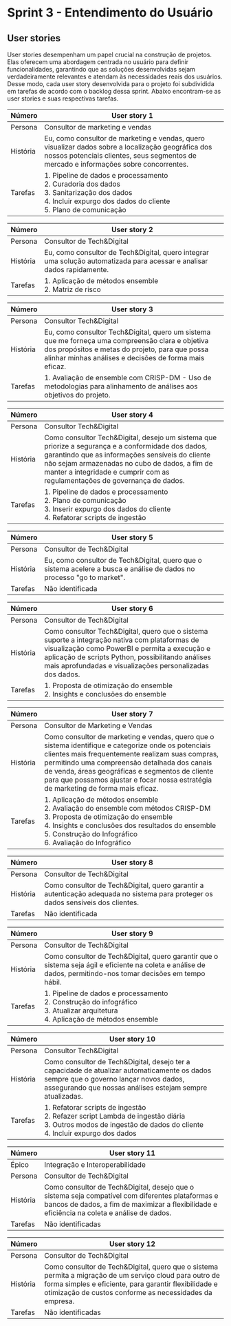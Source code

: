# Sprint 3 - Entendimento do Usuário

## User stories

User stories desempenham um papel crucial na construção de projetos. Elas oferecem uma abordagem centrada no usuário para definir funcionalidades, garantindo que as soluções desenvolvidas sejam verdadeiramente relevantes e atendam às necessidades reais dos usuários. Desse modo, cada user story desenvolvida para o projeto foi subdividida em tarefas de acordo com o backlog dessa sprint. Abaixo encontram-se as user stories e suas respectivas tarefas.

| Número   | User story 1                                                                                                                                                                                     |
| --------- | ------------------------------------------------------------------------------------------------------------------------------------------------------------------------------------------------ |
| Persona   | Consultor de marketing e vendas                                                                                                                                                                  |
| História | Eu, como consultor de marketing e vendas, quero visualizar dados sobre a localização geográfica dos nossos potenciais clientes, seus segmentos de mercado e informações sobre concorrentes. |
| Tarefas   | 1. Pipeline de dados e processamento<br />2. Curadoria dos dados<br />3. Sanitarização dos dados<br />4. Incluir expurgo dos dados do cliente<br />5. Plano de comunicação                   |

| Número   | User story 2                                                                                                             |
| --------- | ------------------------------------------------------------------------------------------------------------------------ |
| Persona   | Consultor de Tech&Digital                                                                                                |
| História | Eu, como consultor de Tech&Digital, quero integrar uma solução automatizada para acessar e analisar dados rapidamente. |
| Tarefas   | 1. Aplicação de métodos ensemble<br />2. Matriz de risco                                                              |

| Número   | User story 3                                                                                                                                                                                                      |
| --------- | ----------------------------------------------------------------------------------------------------------------------------------------------------------------------------------------------------------------- |
| Persona   | Consultor Tech&Digital                                                                                                                                                                                            |
| História | Eu, como consultor Tech&Digital, quero um sistema que me forneça uma compreensão clara e objetiva dos propósitos e metas do projeto, para que possa alinhar minhas análises e decisões de forma mais eficaz. |
| Tarefas   | 1. Avaliação de ensemble com CRISP-DM - Uso de metodologias para alinhamento de análises aos objetivos do projeto.                                                                                            |

| Número   | User story 4                                                                                                                                                                                                                                                                                  |
| --------- | --------------------------------------------------------------------------------------------------------------------------------------------------------------------------------------------------------------------------------------------------------------------------------------------- |
| Persona   | Consultor Tech&Digital                                                                                                                                                                                                                                                                        |
| História | Como consultor Tech&Digital, desejo um sistema que priorize a segurança e a conformidade dos dados, garantindo que as informações sensíveis do cliente não sejam armazenadas no cubo de dados, a fim de manter a integridade e cumprir com as regulamentações de governança de dados. |
| Tarefas   | 1. Pipeline de dados e processamento<br />2. Plano de comunicação<br />3. Inserir expurgo dos dados do cliente<br />4. Refatorar scripts de ingestão                                                                                                                                     |

| Número   | User story 5                                                                                                            |
| --------- | ----------------------------------------------------------------------------------------------------------------------- |
| Persona   | Consultor de Tech&Digital                                                                                               |
| História | Eu, como consultor de Tech&Digital, quero que o sistema acelere a busca e análise de dados no processo "go to market". |
| Tarefas   | Não identificada                                                                                                       |

| Número   | User story 6                                                                                                                                                                                                                                                                 |
| --------- | ---------------------------------------------------------------------------------------------------------------------------------------------------------------------------------------------------------------------------------------------------------------------------- |
| Persona   | Consultor de Tech&Digital                                                                                                                                                                                                                                                    |
| História | Como consultor Tech&Digital, quero que o sistema suporte a integração nativa com plataformas de visualização como PowerBI e permita a execução e aplicação de scripts Python, possibilitando análises mais aprofundadas e visualizações personalizadas dos dados. |
| Tarefas   | 1. Proposta de otimização do ensemble<br />2. Insights e conclusões do ensemble                                                                                                                                                                                         |

| Número   | User story 7                                                                                                                                                                                                                                                                                                                                           |
| --------- | ------------------------------------------------------------------------------------------------------------------------------------------------------------------------------------------------------------------------------------------------------------------------------------------------------------------------------------------------------ |
| Persona   | Consultor de Marketing e Vendas                                                                                                                                                                                                                                                                                                                        |
| História | Como consultor de marketing e vendas, quero que o sistema identifique e categorize onde os potenciais clientes mais frequentemente realizam suas compras, permitindo uma compreensão detalhada dos canais de venda, áreas geográficas e segmentos de cliente para que possamos ajustar e focar nossa estratégia de marketing de forma mais eficaz. |
| Tarefas   | 1. Aplicação de métodos ensemble<br />2. Avaliação do ensemble com métodos CRISP-DM<br />3. Proposta de otimização do ensemble<br />4. Insights e conclusões dos resultados do ensemble<br />5. Construção do Infográfico<br />6. Avaliação do Infográfico                                                                              |

| Número   | User story 8                                                                                                                        |
| --------- | ----------------------------------------------------------------------------------------------------------------------------------- |
| Persona   | Consultor de Tech&Digital                                                                                                           |
| História | Como consultor de Tech&Digital, quero garantir a autenticação adequada no sistema para proteger os dados sensíveis dos clientes. |
| Tarefas   | Não identificada                                                                                                                   |

| Número   | User story 9                                                                                                                                                       |
| --------- | ------------------------------------------------------------------------------------------------------------------------------------------------------------------ |
| Persona   | Consultor de Tech&Digital                                                                                                                                          |
| História | Como consultor de Tech&Digital, quero garantir que o sistema seja ágil e eficiente na coleta e análise de dados, permitindo-nos tomar decisões em tempo hábil. |
| Tarefas   | 1. Pipeline de dados e processamento<br />2. Construção do infográfico<br />3. Atualizar arquitetura<br />4. Aplicação de métodos ensemble                   |

| Número   | User story 10                                                                                                                                                                                        |
| --------- | ---------------------------------------------------------------------------------------------------------------------------------------------------------------------------------------------------- |
| Persona   | Consultor Tech&Digital                                                                                                                                                                               |
| História | Como consultor de Tech&Digital, desejo ter a capacidade de atualizar automaticamente os dados sempre que o governo lançar novos dados, assegurando que nossas análises estejam sempre atualizadas. |
| Tarefas   | 1. Refatorar scripts de ingestão<br />2. Refazer script Lambda de ingestão diária<br />3. Outros modos de ingestão de dados do cliente<br />4. Incluir expurgo dos dados                         |

| Número   | User story 11                                                                                                                                                                                       |
| --------- | --------------------------------------------------------------------------------------------------------------------------------------------------------------------------------------------------- |
| Épico    | Integração e Interoperabilidade                                                                                                                                                                   |
| Persona   | Consultor de Tech&Digital                                                                                                                                                                           |
| História | Como consultor de Tech&Digital, desejo que o sistema seja compatível com diferentes plataformas e bancos de dados, a fim de maximizar a flexibilidade e eficiência na coleta e análise de dados. |
| Tarefas   | Não identificadas                                                                                                                                                                                  |

| Número   | User story 12                                                                                                                                                                                                                    |
| --------- | -------------------------------------------------------------------------------------------------------------------------------------------------------------------------------------------------------------------------------- |
| Persona   | Consultor de Tech&Digital                                                                                                                                                                                                        |
| História | Como consultor de Tech&Digital, quero que o sistema permita a migração de um serviço cloud para outro de forma simples e eficiente, para garantir flexibilidade e otimização de custos conforme as necessidades da empresa. |
| Tarefas   | Não identificadas                                                                                                                                                                                                               |
